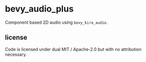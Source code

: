 # bevy_audio_plus

Component based 2D audio using `bevy_kira_audio`.

## license

Code is licensed under dual MIT / Apache-2.0 but with no attribution necessary.